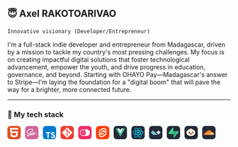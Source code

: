 ## 😇 Axel RAKOTOARIVAO

`Innovative visionary (Developer/Entrepreneur)`

I'm a full-stack indie developer and entrepreneur from Madagascar, driven by a mission to tackle my country's most pressing challenges. My focus is on creating impactful digital solutions that foster technological advancement, empower the youth, and drive progress in education, governance, and beyond. Starting with OHAYO Pay—Madagascar's answer to Stripe—I'm laying the foundation for a "digital boom" that will pave the way for a brighter, more connected future.

---

### 🧰 My tech stack

<img align="left" title="HTML5 icon" style="padding-right: 10px; padding-bottom: 10px" src="img/001.png"/>
<img align="left" title="SASS icon" style="padding-right: 10px; padding-bottom: 10px" src="img/002.png"/>
<img align="left" title="Typescript icon" style="padding-right: 10px; padding-bottom: 10px" src="img/003.png"/>
<img align="left" title="Git icon" style="padding-right: 10px; padding-bottom: 10px" src="img/004.png"/>
<img align="left" title="Appwrite icon" style="padding-right: 10px; padding-bottom: 10px" src="img/011.png"/>
<img align="left" title="Svelte icon" style="padding-right: 10px; padding-bottom: 10px" src="img/005.png"/>
<img align="left" title="VueJS icon" style="padding-right: 10px; padding-bottom: 10px" src="img/006.png"/>
<img align="left" title="ReactJS icon" style="padding-right: 10px; padding-bottom: 10px" src="img/007.png"/>
<img align="left" title="AlpineJS icon" style="padding-right: 10px; padding-bottom: 10px" src="img/008.png"/>
<img align="left" title="Supabase icon" style="padding-right: 10px; padding-bottom: 10px" src="img/009.png"/>
<img align="left" title="Bun icon" style="padding-right: 10px; padding-bottom: 10px" src="img/010.png"/>
<img align="left" title="icon" style="padding-right: 10px; padding-bottom: 10px" src="img/012.png"/>

<br/>

